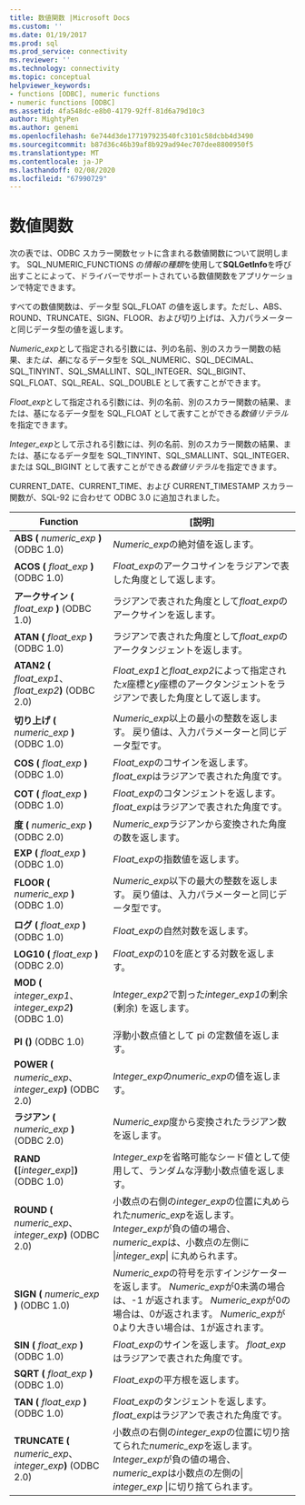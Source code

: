 ```yaml
---
title: 数値関数 |Microsoft Docs
ms.custom: ''
ms.date: 01/19/2017
ms.prod: sql
ms.prod_service: connectivity
ms.reviewer: ''
ms.technology: connectivity
ms.topic: conceptual
helpviewer_keywords:
- functions [ODBC], numeric functions
- numeric functions [ODBC]
ms.assetid: 4fa548dc-e8b0-4179-92ff-81d6a79d10c3
author: MightyPen
ms.author: genemi
ms.openlocfilehash: 6e744d3de177197923540fc3101c58dcbb4d3490
ms.sourcegitcommit: b87d36c46b39af8b929ad94ec707dee8800950f5
ms.translationtype: MT
ms.contentlocale: ja-JP
ms.lasthandoff: 02/08/2020
ms.locfileid: "67990729"
---
```

# <a name="numeric-functions"></a>数値関数
次の表では、ODBC スカラー関数セットに含まれる数値関数について説明します。 SQL_NUMERIC_FUNCTIONS の*情報の種類*を使用して**SQLGetInfo**を呼び出すことによって、ドライバーでサポートされている数値関数をアプリケーションで特定できます。  
  
 すべての数値関数は、データ型 SQL_FLOAT の値を返します。ただし、ABS、ROUND、TRUNCATE、SIGN、FLOOR、および切り上げは、入力パラメーターと同じデータ型の値を返します。  
  
 *Numeric_exp*として指定される引数には、列の名前、別のスカラー関数の結果、また*は、基*になるデータ型を SQL_NUMERIC、SQL_DECIMAL、SQL_TINYINT、SQL_SMALLINT、SQL_INTEGER、SQL_BIGINT、SQL_FLOAT、SQL_REAL、SQL_DOUBLE として表すことができます。  
  
 *Float_exp*として指定される引数には、列の名前、別のスカラー関数の結果、または、基になるデータ型を SQL_FLOAT として表すことができる*数値リテラル*を指定できます。  
  
 *Integer_exp*として示される引数には、列の名前、別のスカラー関数の結果、または、基になるデータ型を SQL_TINYINT、SQL_SMALLINT、SQL_INTEGER、または SQL_BIGINT として表すことができる*数値リテラル*を指定できます。  
  
 CURRENT_DATE、CURRENT_TIME、および CURRENT_TIMESTAMP スカラー関数が、SQL-92 に合わせて ODBC 3.0 に追加されました。  
  
|Function|[説明]|  
|--------------|-----------------|  
|**ABS (** _numeric_exp_ **)** (ODBC 1.0)|*Numeric_exp*の絶対値を返します。|  
|**ACOS (** _float_exp_ **)** (ODBC 1.0)|*Float_exp*のアークコサインをラジアンで表した角度として返します。|  
|**アークサイン (** _float_exp_ **)** (ODBC 1.0)|ラジアンで表された角度として*float_exp*のアークサインを返します。|  
|**ATAN (** _float_exp_ **)** (ODBC 1.0)|ラジアンで表された角度として*float_exp*のアークタンジェントを返します。|  
|**ATAN2 (** _float_exp1_、 _float_exp2_**)** (ODBC 2.0)|*Float_exp1*と*float_exp2*によって指定された*x*座標と*y*座標のアークタンジェントをラジアンで表した角度として返します。|  
|**切り上げ (** _numeric_exp_ **)** (ODBC 1.0)|*Numeric_exp*以上の最小の整数を返します。 戻り値は、入力パラメーターと同じデータ型です。|  
|**COS (** _float_exp_ **)** (ODBC 1.0)|*Float_exp*のコサインを返します。 *float_exp*はラジアンで表された角度です。|  
|**COT (** _float_exp_ **)** (ODBC 1.0)|*Float_exp*のコタンジェントを返します。 *float_exp*はラジアンで表された角度です。|  
|**度 (** _numeric_exp_ **)** (ODBC 2.0)|*Numeric_exp*ラジアンから変換された角度の数を返します。|  
|**EXP (** _float_exp_ **)** (ODBC 1.0)|*Float_exp*の指数値を返します。|  
|**FLOOR (** _numeric_exp_ **)** (ODBC 1.0)|*Numeric_exp*以下の最大の整数を返します。 戻り値は、入力パラメーターと同じデータ型です。|  
|**ログ (** _float_exp_ **)** (ODBC 1.0)|*Float_exp*の自然対数を返します。|  
|**LOG10 (** _float_exp_ **)** (ODBC 2.0)|*Float_exp*の10を底とする対数を返します。|  
|**MOD (** _integer_exp1_、 _integer_exp2_**)** (ODBC 1.0)|*Integer_exp2*で割った*integer_exp1*の剰余 (剰余) を返します。|  
|**PI ()** (ODBC 1.0)|浮動小数点値として pi の定数値を返します。|  
|**POWER (** _numeric_exp_、 _integer_exp_**)** (ODBC 2.0)|*Integer_exp*の*numeric_exp*の値を返します。|  
|**ラジアン (** _numeric_exp_ **)** (ODBC 2.0)|*Numeric_exp*度から変換されたラジアン数を返します。|  
|**RAND (**[*integer_exp*]**)** (ODBC 1.0)|*Integer_exp*を省略可能なシード値として使用して、ランダムな浮動小数点値を返します。|  
|**ROUND (** _numeric_exp_、 _integer_exp_**)** (ODBC 2.0)|小数点の右側の*integer_exp*の位置に丸められた*numeric_exp*を返します。 *Integer_exp*が負の値の場合、 *numeric_exp*は、小数点の左側に &#124;*integer_exp*&#124; に丸められます。|  
|**SIGN (** _numeric_exp_ **)** (ODBC 1.0)|*Numeric_exp*の符号を示すインジケーターを返します。 *Numeric_exp*が0未満の場合は、-1 が返されます。 *Numeric_exp*が0の場合は、0が返されます。 *Numeric_exp*が0より大きい場合は、1が返されます。|  
|**SIN (** _float_exp_ **)** (ODBC 1.0)|*Float_exp*のサインを返します。 *float_exp*はラジアンで表された角度です。|  
|**SQRT (** _float_exp_ **)** (ODBC 1.0)|*Float_exp*の平方根を返します。|  
|**TAN (** _float_exp_ **)** (ODBC 1.0)|*Float_exp*のタンジェントを返します。 *float_exp*はラジアンで表された角度です。|  
|**TRUNCATE (** _numeric_exp_、 _integer_exp_**)** (ODBC 2.0)|小数点の右側の*integer_exp*の位置に切り捨てられた*numeric_exp*を返します。 *Integer_exp*が負の値の場合、 *numeric_exp*は小数点の左側の&#124; *integer_exp* &#124;に切り捨てられます。|
